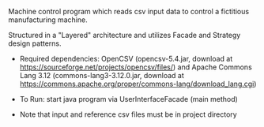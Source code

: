 Machine control program which reads csv input data to control a fictitious manufacturing machine. 

Structured in a "Layered" architecture and utilizes Facade and Strategy design patterns.

* Required dependencies: OpenCSV (opencsv-5.4.jar, download at https://sourceforge.net/projects/opencsv/files/)
and Apache Commons Lang 3.12 (commons-lang3-3.12.0.jar, download at https://commons.apache.org/proper/commons-lang/download_lang.cgi)

* To Run: start java program via UserInterfaceFacade (main method)
  
* Note that input and reference csv files must be in project directory
